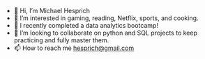 - 👋 Hi, I’m Michael Hesprich
- 👀 I’m interested in gaming, reading, Netflix, sports, and cooking.
- 🌱 I recently completed a data analytics bootcamp!
- 💞️ I’m looking to collaborate on python and SQL projects to keep practicing and fully master them.
- 📫 How to reach me hesprich@gmail.com

<!---
Hesprmic/Hesprmic is a ✨ special ✨ repository because its `README.md` (this file) appears on your GitHub profile.
You can click the Preview link to take a look at your changes.
--->
